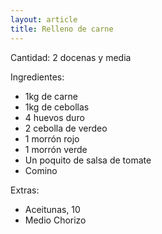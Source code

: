 ```yaml
---
layout: article
title: Relleno de carne
---
```

Cantidad: 2 docenas y media

Ingredientes:

-   1kg de carne
-   1kg de cebollas
-   4 huevos duro
-   2 cebolla de verdeo
-   1 morrón rojo
-   1 morrón verde
-   Un poquito de salsa de tomate
-   Comino

Extras:

-   Aceitunas, 10
-   Medio Chorizo

